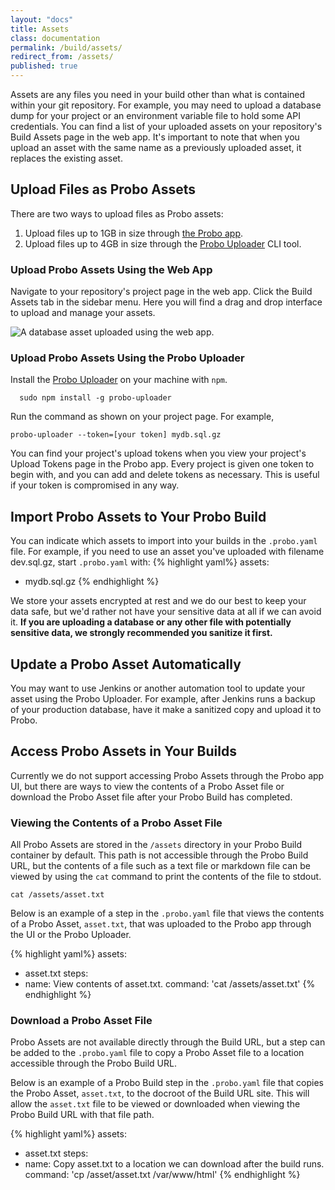 ```yaml
---
layout: "docs"
title: Assets
class: documentation
permalink: /build/assets/
redirect_from: /assets/
published: true
---
```

Assets are any files you need in your build other than what is contained within your git repository. For example, you may need to upload a database dump for your project or an environment variable file to hold some API credentials. You can find a list of your uploaded assets on your repository's Build Assets page in the web app. It's important to note that when you upload an asset with the same name as a previously uploaded asset, it replaces the existing asset.

## Upload Files as Probo Assets

There are two ways to upload files as Probo assets:

1. Upload files up to 1GB in size through [the Probo app](https://app.probo.ci/).
2. Upload files up to 4GB in size through the [Probo Uploader](https://github.com/ProboCI/probo-uploader) CLI tool.

### Upload Probo Assets Using the Web App

Navigate to your repository's project page in the web app. Click the Build Assets tab in the sidebar menu. Here you will find a drag and drop interface to upload and manage your assets.

<img src="/images/db-asset-example.png" class="screenshot" alt="A database asset uploaded using the web app.">

<a name="probo-uploader"></a>
### Upload Probo Assets Using the Probo Uploader

Install the [Probo Uploader](https://github.com/ProboCI/probo-uploader) on your machine with `npm`.

  ```
    sudo npm install -g probo-uploader
  ```

Run the command as shown on your project page. For example,

  ```
  probo-uploader --token=[your token] mydb.sql.gz
  ```

You can find your project's upload tokens when you view your project's Upload Tokens page in the Probo app. Every project is given one token to begin with, and you can add and delete tokens as necessary. This is useful if your token is compromised in any way.

## Import Probo Assets to Your Probo Build

You can indicate which assets to import into your builds in the `.probo.yaml` file. For example, if you need to use an asset you've uploaded with filename dev.sql.gz, start `.probo.yaml` with:
{% highlight yaml%}
assets:
  - mydb.sql.gz
{% endhighlight %}

We store your assets encrypted at rest and we do our best to keep your data safe, but we'd rather not have your sensitive data at all if we can avoid it. **If you are uploading a database or any other file with potentially sensitive data, we strongly recommended you sanitize it first.**

## Update a Probo Asset Automatically

You may want to use Jenkins or another automation tool to update your asset using the Probo Uploader. For example, after Jenkins runs a backup of your production database, have it make a sanitized copy and upload it to Probo.

## Access Probo Assets in Your Builds

Currently we do not support accessing Probo Assets through the Probo app UI, but there are ways to view the contents of a Probo Asset file or download the Probo Asset file after your Probo Build has completed.

### Viewing the Contents of a Probo Asset File

All Probo Assets are stored in the `/assets` directory in your Probo Build container by default. This path is not accessible through the Probo Build URL, but the contents of a file such as a text file or markdown file can be viewed by using the `cat` command to print the contents of the file to stdout.
  ```
  cat /assets/asset.txt
  ```
Below is an example of a step in the `.probo.yaml` file that views the contents of a Probo Asset, `asset.txt`, that was uploaded to the Probo app through the UI or the Probo Uploader.

{% highlight yaml%}
assets:
  - asset.txt
steps:
  - name: View contents of asset.txt.
    command: 'cat /assets/asset.txt'
{% endhighlight %}

### Download a Probo Asset File

Probo Assets are not available directly through the Build URL, but a step can be added to the `.probo.yaml` file to copy a Probo Asset file to a location accessible through the Probo Build URL.

Below is an example of a Probo Build step in the `.probo.yaml` file that copies the Probo Asset, `asset.txt`, to the docroot of the Build URL site. This will allow the `asset.txt` file to be viewed or downloaded when viewing the Probo Build URL with that file path.

{% highlight yaml%}
assets:
  - asset.txt
steps:
  - name: Copy asset.txt to a location we can download after the build runs.
    command: 'cp /asset/asset.txt /var/www/html'
{% endhighlight %}
